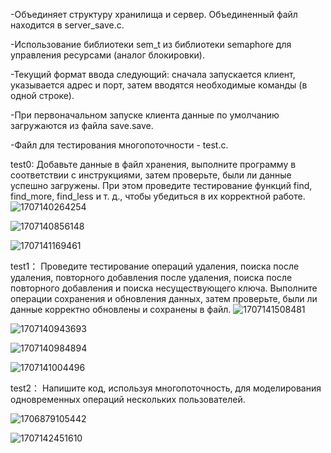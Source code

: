 -Объединяет структуру хранилища и сервер. Объединенный файл находится в server_save.c.

-Использование библиотеки sem_t из библиотеки semaphore для управления ресурсами (аналог блокировки).

-Текущий формат ввода следующий: сначала запускается клиент, указывается адрес и порт, затем вводятся необходимые команды (в одной строке).

-При первоначальном запуске клиента данные по умолчанию загружаются из файла save.save.

-Файл для тестирования многопоточности - test.c.

test0:
Добавьте данные в файл хранения, выполните программу в соответствии с инструкциями, затем проверьте, были ли данные успешно загружены. При этом проведите тестирование функций find, find_more, find_less и т. д., чтобы убедиться в их корректной работе.
![1707140264254](https://github.com/Zheng-Niannian/KVDB_C/assets/79322267/fa84b696-ffa8-477d-b9bb-9b6821178869)

![1707140856148](https://github.com/Zheng-Niannian/KVDB_C/assets/79322267/29a09de5-136b-4e0d-b605-1f8993e402b1)

![1707141169461](https://github.com/Zheng-Niannian/KVDB_C/assets/79322267/c556fd88-9b7a-4e16-b384-e83a40fef6c5)

test1：
Проведите тестирование операций удаления, поиска после удаления, повторного добавления после удаления, поиска после повторного добавления и поиска несуществующего ключа.
Выполните операции сохранения и обновления данных, затем проверьте, были ли данные корректно обновлены и сохранены в файл.
![1707141508481](https://github.com/Zheng-Niannian/KVDB_C/assets/79322267/d9cda755-ba93-4a75-8685-8e5fbbe97687)

![1707140943693](https://github.com/Zheng-Niannian/KVDB_C/assets/79322267/d326ec6a-c1b0-4f59-84a1-8d1d51afdc2a)

![1707140984894](https://github.com/Zheng-Niannian/KVDB_C/assets/79322267/4ac8dc32-37d4-4d9d-a2ee-42c2fa72b37e)

![1707141004496](https://github.com/Zheng-Niannian/KVDB_C/assets/79322267/c3687e11-4c6d-4847-8747-35b1921b41d1)

test2：
Напишите код, используя многопоточность, для моделирования одновременных операций нескольких пользователей.

![1706879105442](https://github.com/Zheng-Niannian/KVDB_C/assets/79322267/9f32573c-a771-4537-b88d-b89866e1871d)

![1707142451610](https://github.com/Zheng-Niannian/KVDB_C/assets/79322267/c34aa0ec-39eb-4e60-bbff-8fe9a5645cc9)
